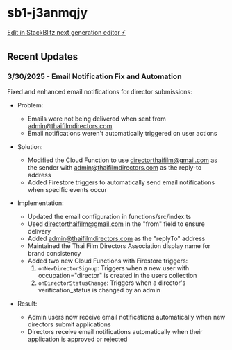 # sb1-j3anmqjy

[Edit in StackBlitz next generation editor ⚡️](https://stackblitz.com/~/github.com/MdSponx/sb1-j3anmqjy)

## Recent Updates

### 3/30/2025 - Email Notification Fix and Automation

Fixed and enhanced email notifications for director submissions:

- Problem: 
  - Emails were not being delivered when sent from admin@thaifilmdirectors.com
  - Email notifications weren't automatically triggered on user actions

- Solution: 
  - Modified the Cloud Function to use directorthaifilm@gmail.com as the sender with admin@thaifilmdirectors.com as the reply-to address
  - Added Firestore triggers to automatically send email notifications when specific events occur

- Implementation:
  - Updated the email configuration in functions/src/index.ts
  - Used directorthaifilm@gmail.com in the "from" field to ensure delivery
  - Added admin@thaifilmdirectors.com as the "replyTo" address
  - Maintained the Thai Film Directors Association display name for brand consistency
  - Added two new Cloud Functions with Firestore triggers:
    1. `onNewDirectorSignup`: Triggers when a new user with occupation="director" is created in the users collection
    2. `onDirectorStatusChange`: Triggers when a director's verification_status is changed by an admin

- Result: 
  - Admin users now receive email notifications automatically when new directors submit applications
  - Directors receive email notifications automatically when their application is approved or rejected
